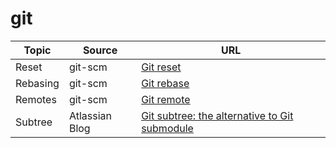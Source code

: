 # git

| Topic | Source | URL |
| --- | --- | --- |
| Reset | git-scm | [Git reset](https://git-scm.com/docs/git-reset) |
| Rebasing | git-scm | [Git rebase](https://git-scm.com/docs/git-rebase) |
| Remotes | git-scm | [Git remote](https://git-scm.com/docs/git-remote) |
| Subtree | Atlassian Blog | [Git subtree: the alternative to Git submodule](https://www.atlassian.com/blog/git/alternatives-to-git-submodule-git-subtree) |